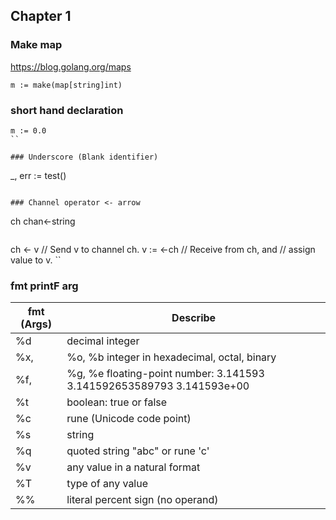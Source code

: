 ## Chapter 1

### Make map

https://blog.golang.org/maps

```
m := make(map[string]int)
```

### short hand declaration

```
m := 0.0
``

### Underscore (Blank identifier)

```
_, err := test()

```

### Channel operator <- arrow

```
ch chan<-string
```

```
ch <- v    // Send v to channel ch.
v := <-ch  // Receive from ch, and
           // assign value to v.
``

### fmt printF arg

fmt (Args) | Describe
------------ | -------------
%d | decimal integer 
%x, | %o, %b integer in hexadecimal, octal, binary 
%f, | %g, %e floating-point number: 3.141593 3.141592653589793 3.141593e+00 
%t | boolean: true or false 
%c | rune (Unicode code point) 
%s | string 
%q | quoted string "abc" or rune 'c' 
%v | any value in a natural format 
%T | type of any value 
%% | literal percent sign (no operand)

